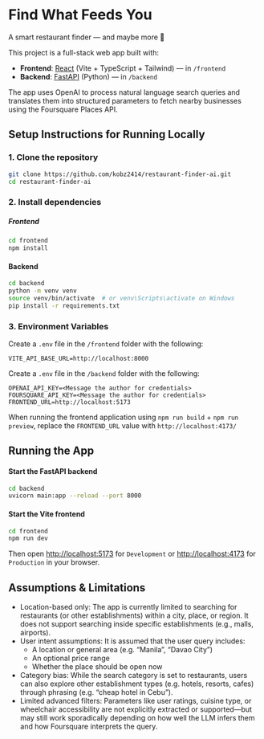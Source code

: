 # Find What Feeds You
A smart restaurant finder — and maybe more 👀

This project is a full-stack web app built with:

- **Frontend**: [React](https://react.dev/) (Vite + TypeScript + Tailwind) — in `/frontend`
- **Backend**: [FastAPI](https://fastapi.tiangolo.com/) (Python) — in `/backend`

The app uses OpenAI to process natural language search queries and translates them into structured parameters to fetch nearby businesses using the Foursquare Places API.

## Setup Instructions for Running Locally

### 1. Clone the repository

```bash
git clone https://github.com/kobz2414/restaurant-finder-ai.git
cd restaurant-finder-ai
```

### 2. Install dependencies

##### Frontend

```bash
cd frontend
npm install
```

#### Backend

```bash
cd backend
python -m venv venv
source venv/bin/activate  # or venv\Scripts\activate on Windows
pip install -r requirements.txt
```

### 3. Environment Variables

Create a `.env` file in the `/frontend` folder with the following:

```env
VITE_API_BASE_URL=http://localhost:8000
```

Create a `.env` file in the `/backend` folder with the following:

```env
OPENAI_API_KEY=<Message the author for credentials>
FOURSQUARE_API_KEY=<Message the author for credentials>
FRONTEND_URL=http://localhost:5173
```

When running the frontend application using `npm run build` + `npm run preview`, replace the `FRONTEND_URL` value with `http://localhost:4173/`

## Running the App

#### Start the FastAPI backend

```bash
cd backend
uvicorn main:app --reload --port 8000
```

#### Start the Vite frontend

```bash
cd frontend
npm run dev
```

Then open [http://localhost:5173](http://localhost:5173) for `Development` or [http://localhost:4173](http://localhost:4173) for `Production` in your browser.

## Assumptions & Limitations
- Location-based only: The app is currently limited to searching for restaurants (or other establishments) within a city, place, or region. It does not support searching inside specific establishments (e.g., malls, airports).
- User intent assumptions: It is assumed that the user query includes:
    - A location or general area (e.g. “Manila”, “Davao City”)
    - An optional price range
    - Whether the place should be open now
- Category bias: While the search category is set to restaurants, users can also explore other establishment types (e.g. hotels, resorts, cafes) through phrasing (e.g. “cheap hotel in Cebu”).
- Limited advanced filters: Parameters like user ratings, cuisine type, or wheelchair accessibility are not explicitly extracted or supported—but may still work sporadically depending on how well the LLM infers them and how Foursquare interprets the query.